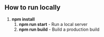#

##

## How to run locally

1. **npm install**
    1. **npm run start** - Run a local server
    2. **npm run build** - Build a production build
